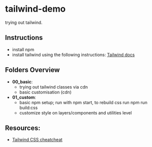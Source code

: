 # tailwind-demo
trying out tailwind.

## Instructions
- install npm
- install tailwind using the following instructions: <a href="https://tailwindcss.com/docs/installation">Tailwind docs</a>

##  Folders Overview
- **00_basic**: 
    - trying out tailwind classes via cdn
    - basic customisation (cdn)
- **01_custom**: 
    - basic npm setup; run with npm start, to rebuild css run npm run build:css
    - customize style on layers/components and utilities level

## Resources:
- <a href="www.creative-tim.com/twcomponents/cheatsheet">Tailwind CSS cheatcheat</a>
